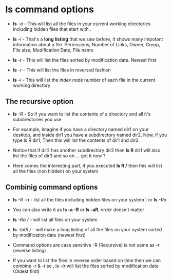 # ls command options

* **ls** *-a* - This will list all the files in your current working directories including hidden files that start with .

* **ls** *-l* - That's a **long listing** that we saw before, It shows many impotant information about a file. Permssions, Number of Links, Owner, Group, File size, Modification Date, File name

* **ls** *-t* - This will list the files sorted by modification date. Newest first

* **ls** *-r* - This will list the files in reversed fashion

* **ls** *-i* - This will list the *index node* number of each file in the current working directory


## The recursive option

* **ls** *-R* - So if you want to list the contents of a directory and all it's subdirectories you use

* For example, Imagine if you have a directory named dir1 on your desktop, and inside dir1 you have a subdirectory named dir2. Now, if you type ls ­R dir1, Then this will list the contents of
dir1 and dir2.

* Notice that if dir2 has another subdirectory dir3 then **ls ­R** dir1 will also list the files of dir3 and so on ... got it now ?

* Here comes the interesting part, if you executed **ls ­R /** then this will list all the files (non hidden) on your system


## Combinig command options

* **ls** *-R* *-a* - list all the files including hidden files on your system | or **ls** *-Ra*

* You can also write it as **ls -a -R** or **ls -aR**, order doesn't matter

* **ls** *-Ra /* - will list all files on your system

* **ls** *­-latR /* - will make a long listing of all the files on your system sorted by modification date (newest first)

* Command options are case sensitive -R (Recursive) is not same as -r (reverse listing)

* If you want to list the files in reverse order based on time then we can combine *-­r* & *-­t* so , ls *-­tr* will list the files sorted by modification date (Oldest first)
